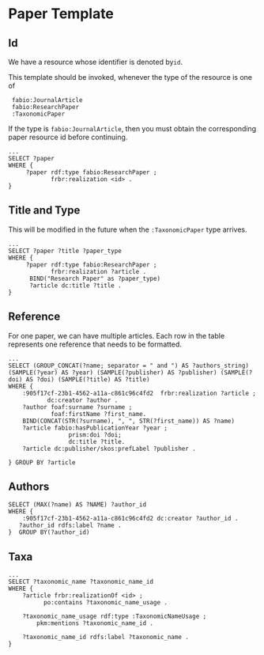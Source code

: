 # Paper Template

## Id

We have a resource whose identifier is denoted by`id`.

This template should be invoked, whenever the type of the resource is one of

```
 fabio:JournalArticle
 fabio:ResearchPaper
 :TaxonomicPaper
 ```

If the type is `fabio:JournalArticle`, then you must obtain the corresponding paper resource id before continuing.

```
... 
SELECT ?paper
WHERE { 
     ?paper rdf:type fabio:ResearchPaper ;
            frbr:realization <id> .
}
```

## Title and Type

This will be modified in the future when the `:TaxonomicPaper` type arrives.

```
...
SELECT ?paper ?title ?paper_type
WHERE { 
     ?paper rdf:type fabio:ResearchPaper ;
            frbr:realization ?article .
      BIND("Research Paper" as ?paper_type)
      ?article dc:title ?title .
}
```

## Reference

For one paper, we can have multiple articles. Each row in the table represents one reference that needs to be formatted.

```
...
SELECT (GROUP_CONCAT(?name; separator = " and ") AS ?authors_string) (SAMPLE(?year) AS ?year) (SAMPLE(?publisher) AS ?publisher) (SAMPLE(?doi) AS ?doi) (SAMPLE(?title) AS ?title)
WHERE { 
    :905f17cf-23b1-4562-a11a-c861c96c4fd2  frbr:realization ?article ;
           dc:creator ?author .
    ?author foaf:surname ?surname ;
            foaf:firstName ?first_name.
    BIND(CONCAT(STR(?surname), ", ", STR(?first_name)) AS ?name)
    ?article fabio:hasPublicationYear ?year ;
                 prism:doi ?doi;
                 dc:title ?title.
    ?article dc:publisher/skos:prefLabel ?publisher .
    
} GROUP BY ?article

```

## Authors

```
SELECT (MAX(?name) AS ?NAME) ?author_id
WHERE { 
    :905f17cf-23b1-4562-a11a-c861c96c4fd2 dc:creator ?author_id .
   ?author_id rdfs:label ?name .
}  GROUP BY(?author_id)
```

## Taxa

```
...
SELECT ?taxonomic_name ?taxonomic_name_id
WHERE { 
	?article frbr:realizationOf <id> ;
    	  po:contains ?taxonomic_name_usage .
    
    ?taxonomic_name_usage rdf:type :TaxonomicNameUsage ;
    	pkm:mentions ?taxonomic_name_id .
    
    ?taxonomic_name_id rdfs:label ?taxonomic_name .
}
```
